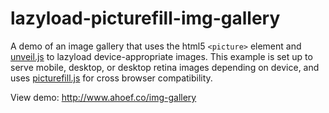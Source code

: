 # lazyload-picturefill-img-gallery
A demo of an image gallery that uses the html5 `<picture>` element and [unveil.js](https://github.com/luis-almeida/unveil) to lazyload device-appropriate images. This example is set up to serve mobile, desktop, or desktop retina images depending on device, and uses [picturefill.js](https://github.com/scottjehl/picturefill) for cross browser compatibility. 

View demo: http://www.ahoef.co/img-gallery
